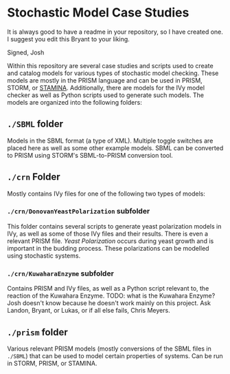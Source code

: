 # Stochastic Model Case Studies

It is always good to have a readme in your repository, so I have created one. I suggest you edit this Bryant to your liking.

Signed,
Josh

Within this repository are several case studies and scripts used to create and catalog models for various types of stochastic model checking. These models are mostly in the PRISM language and can be used in PRISM, STORM, or [STAMINA](https://github.com/fluentverification/stamina-cplusplus). Additionally, there are models for the IVy model checker as well as Python scripts used to generate such models. The models are organized into the following folders:

## `./SBML` folder

Models in the SBML format (a type of XML). Multiple toggle switches are placed here as well as some other example models. SBML can be converted to PRISM using STORM's SBML-to-PRISM conversion tool.

## `./crn` Folder

Mostly contains IVy files for one of the following two types of models:

### `./crn/DonovanYeastPolarization` subfolder

This folder contains several scripts to generate yeast polarization models in IVy, as well as some of those IVy files and their results. There is even a relevant PRISM file. *Yeast Polarization* occurs during yeast growth and is important in the budding process. These polarizations can be modelled using stochastic systems.

### `./crn/KuwaharaEnzyme` subfolder

Contains PRISM and IVy files, as well as a Python script relevant to, the reaction of the Kuwahara Enzyme. TODO: what is the Kuwahara Enzyme? Josh doesn't know because he doesn't work mainly on this project. Ask Landon, Bryant, or Lukas, or if all else fails, Chris Meyers.

## `./prism` folder

Various relevant PRISM models (mostly conversions of the SBML files in `./SBML`) that can be used to model certain properties of systems. Can be run in STORM, PRISM, or STAMINA.

